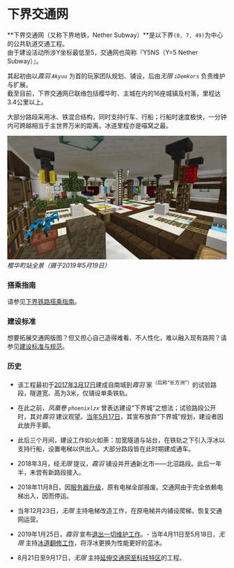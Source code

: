 # 下界交通网

**下界交通网（又称下界地铁，Nether Subway）**是以下界`(0, 7, 49)`为中心的公共轨道交通工程。  
由于建设活动所涉Y坐标最低至5，交通网也简称『Y5NS（Y=5 Nether Subway）』。

其起初由以*霞羽 `Akyuu`* 为首的玩家团队规划、铺设，后由*无限 `iDemkors`* 负责维护与扩展。  
截至目前，下界交通网已联络包括樱华町、主城在内的16座城镇及村落，里程达3.4公里以上。

大部分路段采用冰、铁混合结构，同时支持行车、行船；行船时速度极快，一分钟内可跨越相当于主世界万米的距离。冰道里程亦是喵窝之最。

![下界樱华町站](../../assets/images/projects/Nether-Traffic-Sakuracho.jpg.jfif)  
*樱华町站全景（摄于2019年5月19日）*

### 搭乘指南

请参见[下界铁路搭乘指南](space/map-navi/railway-nether)。

### 建设标准

想要拓展交通网版图？但又担心自己造得难看、不人性化，难以融入现有路网？请参见[建设标准与规范](space/building/railway-construction-standard)。

### 历史

- 该工程最初于[2017年3月17日](https://bbs.nyaa.cat/d/954--)建成自南城到*霞羽* 家<sup>（后称“长方洲”）</sup>的试验路段，隧道宽、高为3米，仅铺设单条铁轨。  
- 在此之前，*凤凰卷 `phoenixlzx`* 曾表达建设“下界城”之想法；试验路段公开时，其对*霞羽* 建议观望。[当年5月17日](https://bbs.nyaa.cat/d/987--)，其宣布放弃“下界城”规划，建设者因此放开手脚。  
- 此后三个月间，建设工作如火如荼：加宽隧道与站台，在铁轨之下引入浮冰以支持行船，设置电梯以供出入。大部分路段皆在此时期建成通车。  
- 2018年3月，经*无限* 提议，*霞羽* 铺设并开通新北市——北沼路段。此后一年半，未尝有新路段接入。


- 2018年11月8日，因[服务器升级](https://bbs.nyaa.cat/d/1362-minecraft-1-13-2-aquatic-update)，原有电梯全部报废。交通网由于完全依赖电梯出入，因而停运。  
- 当年12月23日，*无限* 主持电梯改造工作，在原电梯井内铺设爬梯，恢复交通网运营。


- 2019年1月25日，*霞羽* 宣布[退出一切维护工作](https://bbs.nyaa.cat/d/1362-minecraft-1-13-2-aquatic-update/17)。- 当年4月11日至5月18日，*无限* 主持[冰道翻修工作](https://bbs.nyaa.cat/d/1395)，将浮冰更换为性能更好的蓝冰。  
- 8月21日至9月17日，*无限* 主持[延伸交通网至科技特区](https://bbs.nyaa.cat/d/1457)的工程。
